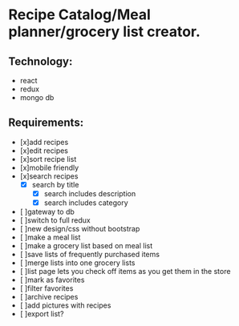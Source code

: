 # Recipe Catalog/Meal planner/grocery list creator.
## Technology:
* react
* redux
* mongo db
## Requirements:
* [x]add recipes
* [x]edit recipes
* [x]sort recipe list
* [x]mobile friendly
* [x]search recipes
  *  [x] search by title
	*  [x] search includes description
	*  [x] search includes category
* [ ]gateway to db
* [ ]switch to full redux
* [ ]new design/css without bootstrap
* [ ]make a meal list
* [ ]make a grocery list based on meal list
* [ ]save lists of frequently purchased items
* [ ]merge lists into one grocery lists
* [ ]list page lets you check off items as you get them in the store
* [ ]mark as favorites
* [ ]filter favorites
* [ ]archive recipes
* [ ]add pictures with recipes
* [ ]export list?


